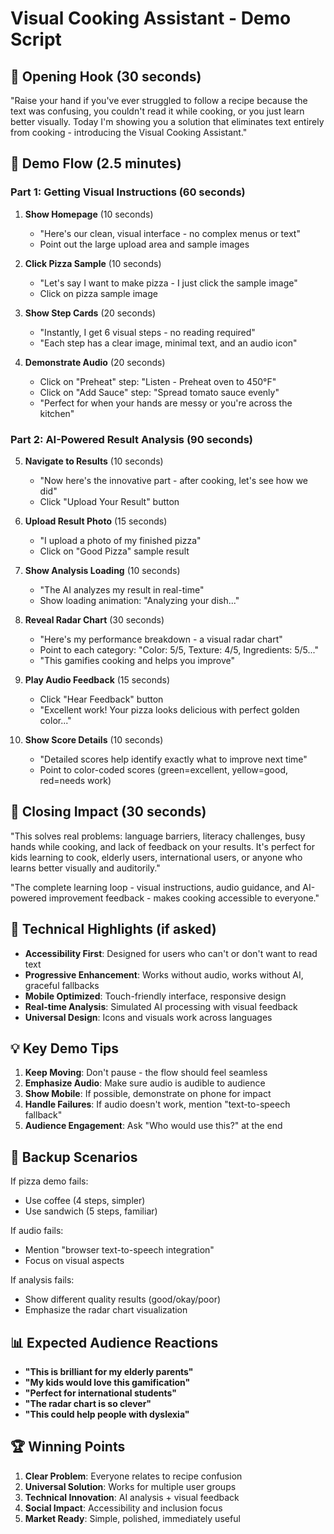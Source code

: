 # Visual Cooking Assistant - Demo Script

## 🎯 **Opening Hook (30 seconds)**
"Raise your hand if you've ever struggled to follow a recipe because the text was confusing, you couldn't read it while cooking, or you just learn better visually. Today I'm showing you a solution that eliminates text entirely from cooking - introducing the Visual Cooking Assistant."

## 📱 **Demo Flow (2.5 minutes)**

### **Part 1: Getting Visual Instructions (60 seconds)**

1. **Show Homepage** (10 seconds)
   - "Here's our clean, visual interface - no complex menus or text"
   - Point out the large upload area and sample images

2. **Click Pizza Sample** (10 seconds)
   - "Let's say I want to make pizza - I just click the sample image"
   - Click on pizza sample image

3. **Show Step Cards** (20 seconds)
   - "Instantly, I get 6 visual steps - no reading required"
   - "Each step has a clear image, minimal text, and an audio icon"

4. **Demonstrate Audio** (20 seconds)
   - Click on "Preheat" step: "Listen - Preheat oven to 450°F"
   - Click on "Add Sauce" step: "Spread tomato sauce evenly"
   - "Perfect for when your hands are messy or you're across the kitchen"

### **Part 2: AI-Powered Result Analysis (90 seconds)**

5. **Navigate to Results** (10 seconds)
   - "Now here's the innovative part - after cooking, let's see how we did"
   - Click "Upload Your Result" button

6. **Upload Result Photo** (15 seconds)
   - "I upload a photo of my finished pizza"
   - Click on "Good Pizza" sample result

7. **Show Analysis Loading** (10 seconds)
   - "The AI analyzes my result in real-time"
   - Show loading animation: "Analyzing your dish..."

8. **Reveal Radar Chart** (30 seconds)
   - "Here's my performance breakdown - a visual radar chart"
   - Point to each category: "Color: 5/5, Texture: 4/5, Ingredients: 5/5..."
   - "This gamifies cooking and helps you improve"

9. **Play Audio Feedback** (15 seconds)
   - Click "Hear Feedback" button
   - "Excellent work! Your pizza looks delicious with perfect golden color..."

10. **Show Score Details** (10 seconds)
    - "Detailed scores help identify exactly what to improve next time"
    - Point to color-coded scores (green=excellent, yellow=good, red=needs work)

## 🎯 **Closing Impact (30 seconds)**

"This solves real problems: language barriers, literacy challenges, busy hands while cooking, and lack of feedback on your results. It's perfect for kids learning to cook, elderly users, international users, or anyone who learns better visually and auditorily."

"The complete learning loop - visual instructions, audio guidance, and AI-powered improvement feedback - makes cooking accessible to everyone."

## 🔧 **Technical Highlights (if asked)**

- **Accessibility First**: Designed for users who can't or don't want to read text
- **Progressive Enhancement**: Works without audio, works without AI, graceful fallbacks
- **Mobile Optimized**: Touch-friendly interface, responsive design
- **Real-time Analysis**: Simulated AI processing with visual feedback
- **Universal Design**: Icons and visuals work across languages

## 💡 **Key Demo Tips**

1. **Keep Moving**: Don't pause - the flow should feel seamless
2. **Emphasize Audio**: Make sure audio is audible to audience
3. **Show Mobile**: If possible, demonstrate on phone for impact
4. **Handle Failures**: If audio doesn't work, mention "text-to-speech fallback"
5. **Audience Engagement**: Ask "Who would use this?" at the end

## 🚀 **Backup Scenarios**

If pizza demo fails:
- Use coffee (4 steps, simpler)
- Use sandwich (5 steps, familiar)

If audio fails:
- Mention "browser text-to-speech integration"
- Focus on visual aspects

If analysis fails:
- Show different quality results (good/okay/poor)
- Emphasize the radar chart visualization

## 📊 **Expected Audience Reactions**

- **"This is brilliant for my elderly parents"**
- **"My kids would love this gamification"**
- **"Perfect for international students"**
- **"The radar chart is so clever"**
- **"This could help people with dyslexia"**

## 🏆 **Winning Points**

1. **Clear Problem**: Everyone relates to recipe confusion
2. **Universal Solution**: Works for multiple user groups
3. **Technical Innovation**: AI analysis + visual feedback
4. **Social Impact**: Accessibility and inclusion focus
5. **Market Ready**: Simple, polished, immediately useful
